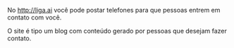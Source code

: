 No http://liga.ai você pode postar telefones para que pessoas entrem em contato com você.

O site é tipo um blog com conteúdo gerado por pessoas que desejam fazer contato.